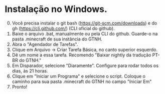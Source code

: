 # Instalação no Windows.

0. Você precisa instalar o git bash (https://git-scm.com/downloads) e do gh (https://cli.github.com/) (CLI oficial do github).
1. Baixe o arquivo .bat, manualmente ou pela CLI do github. Guarde-o na pasta .minecraft de sua instância do GTNH.
2. Abra o "Agendador de Tarefas".
3. Clique em Arquivo -> Criar Tarefa Básica, no canto superior esquerdo.
4. Dê um nome a essa tarefa. Recomendo "Baixar nightly da tradução PT-BR do GTNH."
5. Em Disparador, selecione "Diaramente". Configure para rodar todos os dias, às 21 horas.
6. Clique em "Iniciar um Programa" e selecione o script. Coloque o caminho para sua pasta .minecraft do GTNH no campo "Iniciar Em"
7. Pronto!
   
